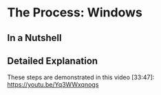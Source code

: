 # The Process: Windows

## In a Nutshell

## Detailed Explanation

These steps are demonstrated in this video [33:47]: https://youtu.be/Yq3WWxqnogs